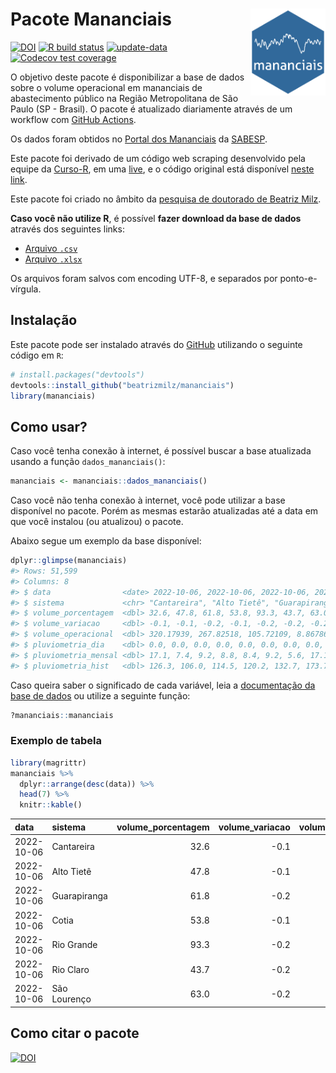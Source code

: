 
<!-- README.md is generated from README.Rmd. Please edit that file -->

# Pacote Mananciais <img src="man/figures/hexlogo.png" align="right" width = "120px"/>

<!-- badges: start -->

[![DOI](https://zenodo.org/badge/DOI/10.5281/zenodo.4733056.svg)](https://doi.org/10.5281/zenodo.4733056)
[![R build
status](https://github.com/beatrizmilz/mananciais/workflows/R-CMD-check/badge.svg)](https://github.com/beatrizmilz/mananciais/actions)
[![update-data](https://github.com/beatrizmilz/mananciais/actions/workflows/2-update_data.yaml/badge.svg)](https://github.com/beatrizmilz/mananciais/actions/workflows/2-update_data.yaml)
[![Codecov test
coverage](https://codecov.io/gh/beatrizmilz/mananciais/branch/master/graph/badge.svg)](https://codecov.io/gh/beatrizmilz/mananciais?branch=master)
<!-- badges: end -->

O objetivo deste pacote é disponibilizar a base de dados sobre o volume
operacional em mananciais de abastecimento público na Região
Metropolitana de São Paulo (SP - Brasil). O pacote é atualizado
diariamente através de um workflow com [GitHub
Actions](https://github.com/beatrizmilz/mananciais/actions).

Os dados foram obtidos no [Portal dos
Mananciais](http://mananciais.sabesp.com.br/Situacao) da
[SABESP](http://site.sabesp.com.br/site/Default.aspx).

Este pacote foi derivado de um código web scraping desenvolvido pela
equipe da [Curso-R](https://www.curso-r.com/), em uma
[live](https://youtu.be/jvZIxrMmOcQ), e o código original está
disponível [neste
link](https://github.com/curso-r/lives/blob/master/drafts/20200730_scraper_sabesp.R).

Este pacote foi criado no âmbito da [pesquisa de doutorado de Beatriz
Milz](https://beatrizmilz.github.io/tese/).

**Caso você não utilize R**, é possível **fazer download da base de
dados** através dos seguintes links:

-   [Arquivo
    `.csv`](https://github.com/beatrizmilz/mananciais/raw/master/inst/extdata/mananciais.csv)
-   [Arquivo
    `.xlsx`](https://github.com/beatrizmilz/mananciais/blob/master/inst/extdata/mananciais.xlsx?raw=true)

Os arquivos foram salvos com encoding UTF-8, e separados por
ponto-e-vírgula.

## Instalação

Este pacote pode ser instalado através do [GitHub](https://github.com/)
utilizando o seguinte código em `R`:

``` r
# install.packages("devtools")
devtools::install_github("beatrizmilz/mananciais")
library(mananciais)
```

## Como usar?

Caso você tenha conexão à internet, é possível buscar a base atualizada
usando a função `dados_mananciais()`:

``` r
mananciais <- mananciais::dados_mananciais() 
```

Caso você não tenha conexão à internet, você pode utilizar a base
disponível no pacote. Porém as mesmas estarão atualizadas até a data em
que você instalou (ou atualizou) o pacote.

Abaixo segue um exemplo da base disponível:

``` r
dplyr::glimpse(mananciais)
#> Rows: 51,599
#> Columns: 8
#> $ data                <date> 2022-10-06, 2022-10-06, 2022-10-06, 2022-10-06, 2…
#> $ sistema             <chr> "Cantareira", "Alto Tietê", "Guarapiranga", "Cotia…
#> $ volume_porcentagem  <dbl> 32.6, 47.8, 61.8, 53.8, 93.3, 43.7, 63.0, 32.7, 47…
#> $ volume_variacao     <dbl> -0.1, -0.1, -0.2, -0.1, -0.2, -0.2, -0.2, 0.0, -0.…
#> $ volume_operacional  <dbl> 320.17939, 267.82518, 105.72109, 8.86786, 104.7087…
#> $ pluviometria_dia    <dbl> 0.0, 0.0, 0.0, 0.0, 0.0, 0.0, 0.0, 0.0, 0.0, 0.0, …
#> $ pluviometria_mensal <dbl> 17.1, 7.4, 9.2, 8.8, 8.4, 9.2, 5.6, 17.1, 7.4, 9.2…
#> $ pluviometria_hist   <dbl> 126.3, 106.0, 114.5, 120.2, 132.7, 173.7, 141.2, 1…
```

Caso queira saber o significado de cada variável, leia a [documentação
da base de
dados](https://beatrizmilz.github.io/mananciais/reference/mananciais.html)
ou utilize a seguinte função:

``` r
?mananciais::mananciais
```

### Exemplo de tabela

``` r
library(magrittr)
mananciais %>% 
  dplyr::arrange(desc(data)) %>% 
  head(7) %>%
  knitr::kable()
```

| data       | sistema      | volume_porcentagem | volume_variacao | volume_operacional | pluviometria_dia | pluviometria_mensal | pluviometria_hist |
|:-----------|:-------------|-------------------:|----------------:|-------------------:|-----------------:|--------------------:|------------------:|
| 2022-10-06 | Cantareira   |               32.6 |            -0.1 |          320.17939 |                0 |                17.1 |             126.3 |
| 2022-10-06 | Alto Tietê   |               47.8 |            -0.1 |          267.82518 |                0 |                 7.4 |             106.0 |
| 2022-10-06 | Guarapiranga |               61.8 |            -0.2 |          105.72109 |                0 |                 9.2 |             114.5 |
| 2022-10-06 | Cotia        |               53.8 |            -0.1 |            8.86786 |                0 |                 8.8 |             120.2 |
| 2022-10-06 | Rio Grande   |               93.3 |            -0.2 |          104.70871 |                0 |                 8.4 |             132.7 |
| 2022-10-06 | Rio Claro    |               43.7 |            -0.2 |            5.97211 |                0 |                 9.2 |             173.7 |
| 2022-10-06 | São Lourenço |               63.0 |            -0.2 |           55.94841 |                0 |                 5.6 |             141.2 |

## Como citar o pacote

[![DOI](https://zenodo.org/badge/DOI/10.5281/zenodo.4733056.svg)](https://doi.org/10.5281/zenodo.4733056)
